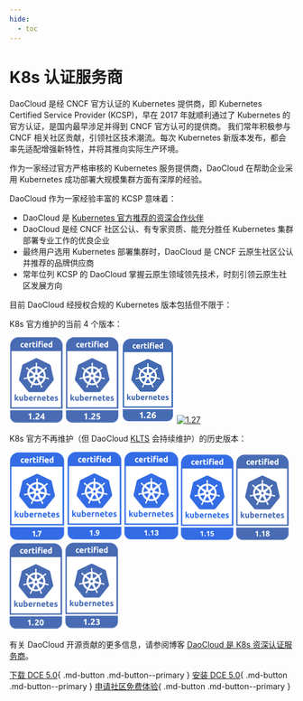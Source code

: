 ```yaml
---
hide:
  - toc
---
```


# K8s 认证服务商

DaoCloud 是经 CNCF 官方认证的 Kubernetes 提供商，即 Kubernetes Certified Service Provider (KCSP)，早在 2017 年就顺利通过了 Kubernetes 的官方认证，是国内最早涉足并得到 CNCF 官方认可的提供商。
我们常年积极参与 CNCF 相关社区贡献，引领社区技术潮流。每次 Kubernetes 新版本发布，都会率先适配增强新特性，并将其推向实际生产环境。

作为一家经过官方严格审核的 Kubernetes 服务提供商，DaoCloud 在帮助企业采用 Kubernetes 成功部署大规模集群方面有深厚的经验。

DaoCloud 作为一家经验丰富的 KCSP 意味着：

- DaoCloud 是 [Kubernetes 官方推荐的资深合作伙伴](https://kubernetes.io/partners/)
- DaoCloud 是经 CNCF 社区公认、有专家资质、能充分胜任 Kubernetes 集群部署专业工作的优良企业
- 最终用户选用 Kubernetes 部署集群时，DaoCloud 是 CNCF 云原生社区公认并推荐的品牌供应商
- 常年位列 KCSP 的 DaoCloud 掌握云原生领域领先技术，时刻引领云原生社区发展方向

目前 DaoCloud 经授权合规的 Kubernetes 版本包括但不限于：

K8s 官方维护的当前 4 个版本：

[![1.24](../images/1.24.png)](https://github.com/cncf/k8s-conformance/pull/2239)
[![1.25](../images/1.25.png)](https://github.com/cncf/k8s-conformance/pull/2240)
[![1.26](../images/1.26.png)](https://github.com/cncf/k8s-conformance/pull/2451)
[![1.27](https://docs.daocloud.io/daocloud-docs-images/docs/zh/docs/images/1.27.png)](https://github.com/cncf/k8s-conformance/pull/2666)

K8s 官方不再维护（但 DaoCloud [KLTS](https://klts.io/) 会持续维护）的历史版本：

[![1.7](../images/1.7.png)](https://github.com/cncf/k8s-conformance/pull/68)
[![1.9](../images/1.9.png)](https://github.com/cncf/k8s-conformance/pull/210)
[![1.13](../images/1.13.png)](https://github.com/cncf/k8s-conformance/pull/418)
[![1.15](../images/1.15.png)](https://github.com/cncf/k8s-conformance/pull/794)
[![1.18](../images/1.18.png)](https://github.com/cncf/k8s-conformance/pull/1144)
[![1.20](../images/1.20.png)](https://github.com/cncf/k8s-conformance/pull/1463)
[![1.23](../images/1.23.png)](https://github.com/cncf/k8s-conformance/pull/2072)

<!--
Source: https://github.com/cncf/artwork/tree/master/projects/kubernetes/certified-kubernetes
-->

有关 DaoCloud 开源贡献的更多信息，请参阅博客 [DaoCloud 是 K8s 资深认证服务商](../blogs/221116-kcsp.md)。

[下载 DCE 5.0](../download/dce5.md){ .md-button .md-button--primary }
[安装 DCE 5.0](../install/intro.md){ .md-button .md-button--primary }
[申请社区免费体验](license0.md){ .md-button .md-button--primary }
